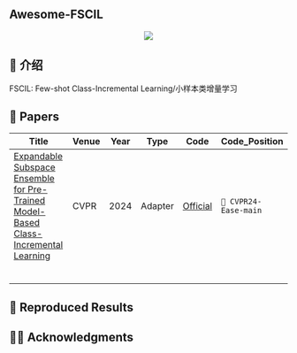 ## Awesome-FSCIL

<div align=center><img src="https://markdownimg-hw.oss-cn-beijing.aliyuncs.com/logo.png"  /></div>

## 🎉 介绍

FSCIL: Few-shot Class-Incremental Learning/小样本类增量学习

## 🌟 Papers

| Title                                                        | Venue | Year | Type    | Code                                                   | Code_Position         |
| ------------------------------------------------------------ | ----- | ---- | ------- | ------------------------------------------------------ | --------------------- |
| [Expandable Subspace Ensemble for Pre-Trained Model-Based Class-Incremental Learning](http://arxiv.org/abs/2403.12030) | CVPR  | 2024 | Adapter | [Official](https://github.com/sun-hailong/CVPR24-Ease) | `📁 CVPR24-Ease-main ` |
|                                                              |       |      |         |                                                        |                       |
|                                                              |       |      |         |                                                        |                       |
|                                                              |       |      |         |                                                        |                       |
|                                                              |       |      |         |                                                        |                       |
|                                                              |       |      |         |                                                        |                       |
|                                                              |       |      |         |                                                        |                       |
## 📝 Reproduced Results

## 👨‍🏫 Acknowledgments